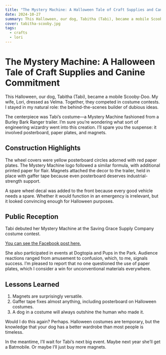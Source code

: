 ```yaml
---
title: "The Mystery Machine: A Halloween Tale of Craft Supplies and Canine Commitment"
date: 2024-10-27
summary: This Halloween, our dog, Tabitha (Tabi), became a mobile Scooby-Doo.
cover: tabitha-scooby.jpg
tags:
  - crafts
  - lori
---
```


# The Mystery Machine: A Halloween Tale of Craft Supplies and Canine Commitment

This Halloween, our dog, Tabitha (Tabi), became a mobile Scooby-Doo. My wife, Lori, dressed as Velma. Together, they competed in costume contests. I stayed in my natural role: the behind-the-scenes builder of dubious ideas.

The centerpiece was Tabi’s costume—a Mystery Machine fashioned from a Burley Bark Ranger trailer. I’m sure you’re wondering what sort of engineering wizardry went into this creation. I’ll spare you the suspense: it involved posterboard, paper plates, and magnets.

## Construction Highlights
The wheel covers were yellow posterboard circles adorned with red paper plates. The Mystery Machine logo followed a similar formula, with additional printed paper for flair. Magnets attached the decor to the trailer, held in place with gaffer tape because even posterboard deserves industrial-strength support.

A spare wheel decal was added to the front because every good vehicle needs a spare. Whether it would function in an emergency is irrelevant, but it looked convincing enough for Halloween purposes.

## Public Reception
Tabi debuted her Mystery Machine at the Saving Grace Supply Company costume contest. 

[You can see the Facebook post here.](https://www.facebook.com/SGSupplyCo/posts/pfbid0RfTeDuho94BYuWZEqWVvwt9A4FfAkApmtKhfrnZzuKPtoHiDev3FyGa5ASM3H8pTl)

She also participated in events at Dogtopia and Pups in the Park. Audience reactions ranged from amusement to confusion, which, to me, signals success. I’m pleased to report that no one questioned the use of paper plates, which I consider a win for unconventional materials everywhere.

## Lessons Learned
1. Magnets are surprisingly versatile.
2. Gaffer tape fixes almost anything, including posterboard on Halloween costumes.
3. A dog in a costume will always outshine the human who made it.

Would I do this again? Perhaps. Halloween costumes are temporary, but the knowledge that your dog has a better wardrobe than most people is timeless.

In the meantime, I’ll wait for Tabi’s next big event. Maybe next year she’ll get a Batmobile. Or maybe I’ll just buy more magnets.
